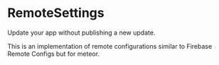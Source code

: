 # RemoteSettings
Update your app without publishing a new update.

This is an implementation of remote configurations similar to Firebase Remote Configs but for meteor.

